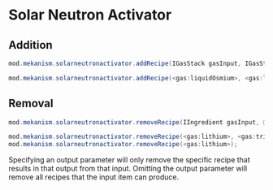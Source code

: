 
# Solar Neutron Activator 
Addition
------
```java
mod.mekanism.solarneutronactivator.addRecipe(IGasStack gasInput, IGasStack gasOutput)

mod.mekanism.solarneutronactivator.addRecipe(<gas:liquidOsmium>, <gas:liquidStone>);
```

Removal
------
```java
mod.mekanism.solarneutronactivator.removeRecipe(IIngredient gasInput, @Optional IIngredient gasOutput)

mod.mekanism.solarneutronactivator.removeRecipe(<gas:lithium>, <gas:tritium>);
mod.mekanism.solarneutronactivator.removeRecipe(<gas:lithium>);
```
Specifying an output parameter will only remove the specific recipe that results in that output from that input. Omitting the output parameter will remove all recipes that the input item can produce.

